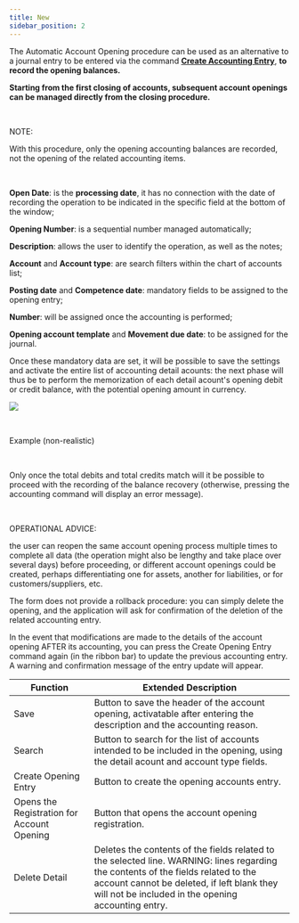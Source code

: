 ```yaml
---
title: New
sidebar_position: 2
---
```


The Automatic Account Opening procedure can be used as an alternative to a journal entry to be entered via the command **[Create Accounting Entry](/docs/finance-area/ledger-records/records/ledger-record)**, **to record the opening balances.**

**Starting from the first closing of accounts, subsequent account openings can be managed directly from the closing procedure.**

 

NOTE:

With this procedure, only the opening accounting balances are recorded, not the opening of the related accounting items.

 





**Open Date**: is the **processing date**, it has no connection with the date of recording the operation to be indicated in the specific field at the bottom of the window;

**Opening Number**: is a sequential number managed automatically;

**Description**: allows the user to identify the operation, as well as the notes;

**Account** and **Account type**: are search filters within the chart of accounts list;

**Posting date** and **Competence date**: mandatory fields to be assigned to the opening entry;

**Number**: will be assigned once the accounting is performed;

**Opening account template** and **Movement due date**: to be assigned for the journal.

Once these mandatory data are set, it will be possible to save the settings and activate the entire list of accounting detail acounts: the next phase will thus be to perform the memorization of each detail acount's opening debit or credit balance, with the potential opening amount in currency.

![](/img/it-it/finance-area/ledger-records/records/automatic-accounts-opening/new/image01.png)

 

Example (non-realistic)

 

Only once the total debits and total credits match will it be possible to proceed with the recording of the balance recovery (otherwise, pressing the accounting command will display an error message).

 

OPERATIONAL ADVICE:

the user can reopen the same account opening process multiple times to complete all data (the operation might also be lengthy and take place over several days) before proceeding, or different account openings could be created, perhaps differentiating one for assets, another for liabilities, or for customers/suppliers, etc.

The form does not provide a rollback procedure: you can simply delete the opening, and the application will ask for confirmation of the deletion of the related accounting entry.

In the event that modifications are made to the details of the account opening AFTER its accounting, you can press the Create Opening Entry command again (in the ribbon bar) to update the previous accounting entry. A warning and confirmation message of the entry update will appear.



| Function | Extended Description |
| --- | --- |
| Save | Button to save the header of the account opening, activatable after entering the description and the accounting reason. |
| Search | Button to search for the list of accounts intended to be included in the opening, using the detail acount and account type fields. |
| Create Opening Entry | Button to create the opening accounts entry. |
| Opens the Registration for Account Opening | Button that opens the account opening registration. |
| Delete Detail | Deletes the contents of the fields related to the selected line. WARNING: lines regarding the contents of the fields related to the account cannot be deleted, if left blank they will not be included in the opening accounting entry. |
